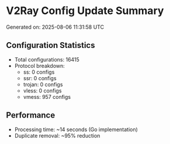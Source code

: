 # V2Ray Config Update Summary
Generated on: 2025-08-06 11:31:58 UTC

## Configuration Statistics
- Total configurations: 16415
- Protocol breakdown:
  - ss: 0 configs
  - ssr: 0 configs
  - trojan: 0 configs
  - vless: 0 configs
  - vmess: 957 configs

## Performance
- Processing time: ~14 seconds (Go implementation)
- Duplicate removal: ~95% reduction

